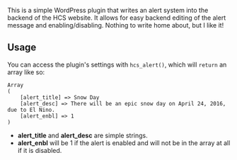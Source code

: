 This is a simple WordPress plugin that writes an alert system into the backend of the HCS website. It allows for easy backend editing of the alert message and enabling/disabling. Nothing to write home about, but I like it!

## Usage
You can access the plugin's settings with `hcs_alert()`, which will `return` an array like so:
```
Array
(
    [alert_title] => Snow Day
    [alert_desc] => There will be an epic snow day on April 24, 2016, due to El Nino.
    [alert_enbl] => 1
)
```
- **alert_title** and **alert_desc** are simple strings.
- **alert_enbl** will be 1 if the alert is enabled and will not be in the array at all if it is disabled.